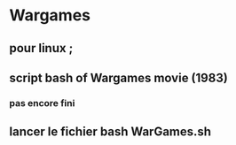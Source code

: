 # Wargames
## pour linux ;
## script bash of Wargames movie (1983)
### pas encore fini
 ## lancer le fichier bash WarGames.sh
